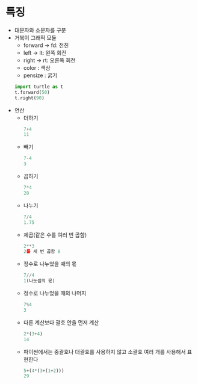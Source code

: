 특징
====
* 대문자와 소문자를 구분
* 거북이 그래픽 모듈
    * forward -> fd: 전진
    * left -> lt: 왼쪽 회전
    * right -> rt: 오른쪽 회전
    * color : 색상
    * pensize : 굵기
     ```python
     import turtle as t
     t.forward(50)
     t.right(90)
     ```
* 연산
    * 더하기 
        ```python
        7+4
        11
        ```
    * 빼기
        ```python
        7-4
        3
        ```
    * 곱하기
        ```python
        7*4
        28
        ```
    * 나누기
        ```python
        7/4
        1.75
        ```
    * 제곱(같은 수를 여러 번 곱함)
        ```python
        2**3
        2를 세 번 곱함 8
        ```
    * 정수로 나누었을 때의 몫
        ```python
        7//4
        1(나눗셈의 몫)
        ```
    * 정수로 나누었을 때의 나머지
        ```python
        7%4
        3
        ```
    * 다른 계산보다 괄호 안을 먼저 계산
        ```python
        2*(3+4)
        14
        ```
    * 파이썬에서는 중괄호나 대괄호를 사용하지 않고 소괄호 여러 개를 사용해서 표현한다
        ```python
        5+(4*(3+(1+2)))
        29
        ```